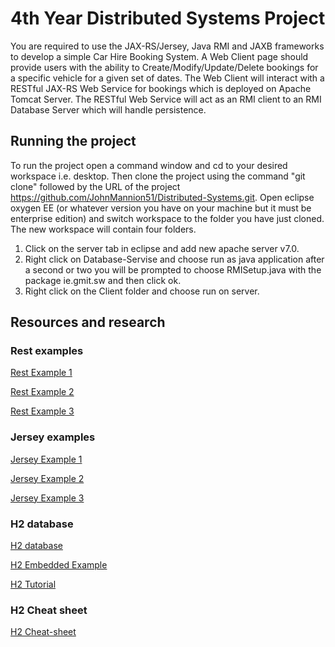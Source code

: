 # 4th Year Distributed Systems Project

You are required to use the JAX-RS/Jersey, Java RMI and JAXB frameworks to develop a simple Car Hire Booking System. A Web Client page should provide users with the ability to Create/Modify/Update/Delete bookings for a specific vehicle for a given set of dates. The Web Client will interact with a RESTful JAX-RS Web Service for bookings which is deployed on Apache Tomcat Server. The RESTful Web Service will act as an RMI client to an RMI Database Server which will handle persistence.

## Running the project
To run the project open a command window and cd to your desired workspace i.e. desktop. Then clone the project using the command "git clone" followed by the URL of the project https://github.com/JohnMannion51/Distributed-Systems.git. Open eclipse oxygen EE (or whatever version you have on your machine but it must be enterprise edition) and switch workspace to the folder you have just cloned. The new workspace will contain four folders. 

1. Click on the server tab in eclipse and add new apache server v7.0.
2. Right click on Database-Servise and choose run as java application after a second or two you will be prompted to choose RMISetup.java with the package ie.gmit.sw and then click ok.
3. Right click on the Client folder and choose run on server.



## Resources and research
### Rest examples
[Rest Example 1](https://www.journaldev.com/9170/restful-web-services-tutorial-java)

[Rest Example 2](http://www.vogella.com/tutorials/REST/article.html)

[Rest Example 3](https://www.tutorialspoint.com/restful/restful_methods.htm)

### Jersey examples
[Jersey Example 1](https://howtodoinjava.com/jersey/jersey-restful-client-examples/)

[Jersey Example 2](http://www.mkyong.com/webservices/jax-rs/restful-java-client-with-jersey-client/)

[Jersey Example 3](https://o7planning.org/en/11217/create-java-restful-client-with-jersey-client)

### H2 database
[H2 database](https://db-engines.com/en/system/H2%3BMySQL)

[H2 Embedded Example](https://stackoverflow.com/questions/40211265/java-embedded-database-h2)

[H2 Tutorial](http://zetcode.com/java/h2database/)

### H2 Cheat sheet
[H2 Cheat-sheet](http://www.h2database.com/html/cheatSheet.html)

